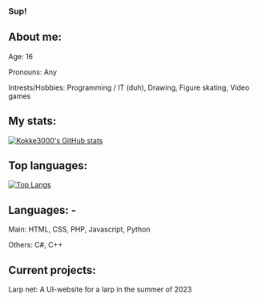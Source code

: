 ### Sup!

## About me:
  Age: 16  
  
  Pronouns: Any  
  
  Intrests/Hobbies: Programming / IT (duh), Drawing, Figure skating, Video games 
  
## My stats:
[![Kokke3000's GitHub stats](https://github-readme-stats.vercel.app/api?username=Kokke3000)](https://github.com/Kokke3000/github-readme-stats)  

## Top languages:
[![Top Langs](https://github-readme-stats.vercel.app/api/top-langs/?username=Kokke3000)](https://github.com/Kokke3000/github-readme-stats)

## Languages: -

Main: HTML, CSS, PHP, Javascript, Python  

Others: C#, C++  


## Current projects:

Larp net: A UI-website for a larp in the summer of 2023  



